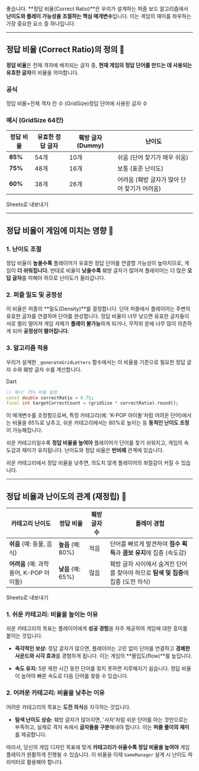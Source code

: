 좋습니다. \*\*정답 비율(Correct Ratio)\*\*은 우리가 설계하는 퍼즐 보드 알고리즘에서 **난이도와 플레이 가능성을 조절하는 핵심 매개변수**입니다. 이는 게임의 재미를 좌우하는 가장 중요한 요소 중 하나입니다.

* * *

정답 비율 (Correct Ratio)의 정의 🎯
----------------------------

**정답 비율**은 전체 격자에 배치되는 글자 중, **현재 게임의 정답 단어를 만드는 데 사용되는 유효한 글자**의 비율을 의미합니다.

### 공식

정답 비율\=전체 격자 칸 수 (GridSize)정답 단어에 사용된 글자 수​

### 예시 (GridSize 64칸)

| 정답 비율 | 유효한 정답 글자 | 훼방 글자 (Dummy) | 난이도 |
| --- | --- | --- | --- |
| **85%** | 54개 | 10개 | 쉬움 (단어 찾기가 매우 쉬움) |
| **75%** | 48개 | 16개 | 보통 (표준 난이도) |
| **60%** | 38개 | 26개 | 어려움 (훼방 글자가 많아 단어 찾기가 어려움) |

Sheets로 내보내기

* * *

정답 비율이 게임에 미치는 영향 🧠
--------------------

### 1\. 난이도 조절

정답 비율이 **높을수록** 플레이어가 유효한 정답 단어를 연결할 가능성이 높아지므로, 게임이 **더 쉬워집니다.** 반대로 비율이 **낮을수록** 훼방 글자가 많아져 플레이어는 더 많은 **오답 글자**를 피해야 하므로 난이도가 올라갑니다.

### 2\. 퍼즐 밀도 및 공정성

이 비율은 퍼즐의 \*\*밀도(Density)\*\*를 결정합니다. 단어 퍼즐에서 플레이어는 주변의 유효한 글자를 연결하여 단어를 완성합니다. 정답 비율이 너무 낮으면 유효한 글자들이 서로 멀리 떨어져 게임 자체가 **플레이 불가능**하게 되거나, 무작위 운에 너무 많이 의존하게 되어 **공정성이 떨어집니다.**

### 3\. 알고리즘 적용

우리가 설계한 `_generateGridLetters` 함수에서는 이 비율을 기준으로 필요한 정답 글자 수와 훼방 글자 수를 계산합니다.

Dart

```dart
// 예시: 75% 비율 설정
const double correctRatio = 0.75; 
final int targetCorrectCount = (gridSize * correctRatio).round();

```

이 매개변수를 조정함으로써, 특정 카테고리(예: 'K-POP 아이돌'처럼 어려운 단어)에서는 비율을 65%로 낮추고, 쉬운 카테고리에서는 80%로 높이는 등 **동적인 난이도 조정**이 가능해집니다.

쉬운 카테고리일수록 **정답 비율을 높여야** 플레이어가 단어를 찾기 쉬워지고, 게임의 속도감과 재미가 유지됩니다. 난이도와 정답 비율은 **반비례** 관계에 있습니다.

쉬운 카테고리에서 정답 비율을 낮추면, 의도치 않게 플레이어의 좌절감이 커질 수 있습니다.

* * *

정답 비율과 난이도의 관계 (재정립) 🎯
-----------------------

| 카테고리 난이도 | 정답 비율 | 훼방 글자 수 | 플레이 경험 |
| --- | --- | --- | --- |
| **쉬움** (예: 동물, 음식) | **높음** (예: 80%) | 적음 | 단어를 빠르게 발견하여 **점수 획득**과 **콤보 유지**에 집중 (속도감) |
| **어려움** (예: 과학 용어, K-POP 아이돌) | **낮음** (예: 65%) | 많음 | 훼방 글자 사이에서 숨겨진 단어를 찾아야 하므로 **탐색 및 집중**에 집중 (도전 의식) |

Sheets로 내보내기

### 1\. 쉬운 카테고리: 비율을 높이는 이유

쉬운 카테고리의 목표는 플레이어에게 **성공 경험**을 자주 제공하여 게임에 대한 흥미를 붙이는 것입니다.

*   **즉각적인 보상:** 정답 글자가 많으면, 플레이어는 고민 없이 단어를 연결하고 **경쾌한 사운드와 시각 효과**를 경험하게 됩니다. 이는 게임의 \*\*몰입도(flow)\*\*를 높입니다.
    
*   **속도 유지:** 5분 제한 시간 동안 단어를 찾지 못하면 지루해지기 쉽습니다. 정답 비율이 높아야 빠른 속도로 다음 단어를 찾을 수 있습니다.
    

### 2\. 어려운 카테고리: 비율을 낮추는 이유

어려운 카테고리의 목표는 **도전 의식**을 자극하는 것입니다.

*   **탐색 난이도 상승:** 훼방 글자가 많아지면, '사자'처럼 쉬운 단어를 아는 것만으로는 부족하고, 실제로 격자 속에서 **글자들을 구분**해내야 합니다. 이는 **퍼즐 풀이의 재미**를 제공합니다.
    

따라서, 당신의 게임 디자인 목표에 맞게 **카테고리가 쉬울수록 정답 비율을 높여야** 게임 플레이가 원활하게 진행될 수 있습니다. 이 비율을 이제 `GameManager` 설계 시 난이도 파라미터로 활용해야 합니다.